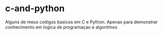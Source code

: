 # c-and-python

Alguns de meus codigos basicos em C e Python. Apenas para demonstrar conhecimento em logica de programaçao e algoritmos
